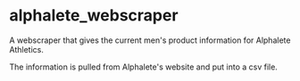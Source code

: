 # alphalete_webscraper
A webscraper that gives the current men's product information for Alphalete Athletics. 

The information is pulled from Alphalete's website and put into a csv file. 
